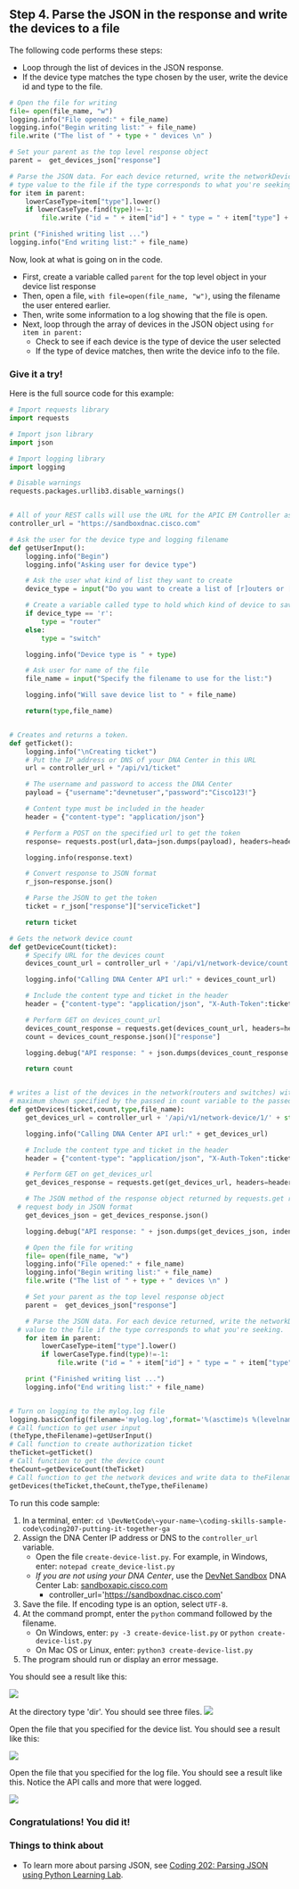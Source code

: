 ## Step 4. Parse the JSON in the response and write the devices to a file
The following code performs these steps:

* Loop through the list of devices in the JSON response.
* If the device type matches the type chosen by the user, write the device id and type to the file.

```python
# Open the file for writing
file= open(file_name, "w")
logging.info("File opened:" + file_name)
logging.info("Begin writing list:" + file_name)
file.write ("The list of " + type + " devices \n" )

# Set your parent as the top level response object
parent =  get_devices_json["response"]

# Parse the JSON data. For each device returned, write the networkDeviceId and
# type value to the file if the type corresponds to what you're seeking.
for item in parent:
	lowerCaseType=item["type"].lower()
	if lowerCaseType.find(type)!=-1:
		file.write ("id = " + item["id"] + " type = " + item["type"] + "\n")

print ("Finished writing list ...")
logging.info("End writing list:" + file_name)
```
Now, look at what is going on in the code.

* First, create a variable called `parent` for the top level object in your device list response
* Then, open a file, `with file=open(file_name, "w")`, using the filename the user entered earlier.
* Then, write some information to a log showing that the file is open.
* Next, loop through the array of devices in the JSON object using `for item in parent:`
    * Check to see if each device is the type of device the user selected
    * If the type of device matches, then write the device info to the file.

### Give it a try!

Here is the full source code for this example:

```python
# Import requests library
import requests

# Import json library
import json

# Import logging library
import logging

# Disable warnings
requests.packages.urllib3.disable_warnings()


# All of your REST calls will use the URL for the APIC EM Controller as the base URL
controller_url = "https://sandboxdnac.cisco.com"

# Ask the user for the device type and logging filename
def getUserInput():
	logging.info("Begin")
	logging.info("Asking user for device type")

	# Ask the user what kind of list they want to create
	device_type = input("Do you want to create a list of [r]outers or [s]witches?")

	# Create a variable called type to hold which kind of device to save
	if device_type == 'r':
		type = "router"
	else:
		type = "switch"

	logging.info("Device type is " + type)

	# Ask user for name of the file
	file_name = input("Specify the filename to use for the list:")

	logging.info("Will save device list to " + file_name)

	return(type,file_name)


# Creates and returns a token.
def getTicket():
	logging.info("\nCreating ticket")
	# Put the IP address or DNS of your DNA Center in this URL
	url = controller_url + "/api/v1/ticket"

	# The username and password to access the DNA Center
	payload = {"username":"devnetuser","password":"Cisco123!"}

	# Content type must be included in the header
	header = {"content-type": "application/json"}

	# Perform a POST on the specified url to get the token
	response= requests.post(url,data=json.dumps(payload), headers=header, verify=False)

	logging.info(response.text)

	# Convert response to JSON format
	r_json=response.json()

	# Parse the JSON to get the token
	ticket = r_json["response"]["serviceTicket"]

	return ticket

# Gets the network device count
def getDeviceCount(ticket):
	# Specify URL for the devices count
	devices_count_url = controller_url + '/api/v1/network-device/count'

	logging.info("Calling DNA Center API url:" + devices_count_url)

	# Include the content type and ticket in the header
	header = {"content-type": "application/json", "X-Auth-Token":ticket}

	# Perform GET on devices_count_url
	devices_count_response = requests.get(devices_count_url, headers=header, verify=False)
	count = devices_count_response.json()["response"]

	logging.debug("API response: " + json.dumps(devices_count_response.json(), indent=4, separators=(',', ': ')))

	return count


# writes a list of the devices in the network(routers and switches) with the
# maximum shown specified by the passed in count variable to the passed in file_name.
def getDevices(ticket,count,type,file_name):
	get_devices_url = controller_url + '/api/v1/network-device/1/' + str(count)

	logging.info("Calling DNA Center API url:" + get_devices_url)

	# Include the content type and ticket in the header
	header = {"content-type": "application/json", "X-Auth-Token":ticket}

	# Perform GET on get_devices_url
	get_devices_response = requests.get(get_devices_url, headers=header, verify=False)

	# The JSON method of the response object returned by requests.get returns the
  # request body in JSON format
	get_devices_json = get_devices_response.json()

	logging.debug("API response: " + json.dumps(get_devices_json, indent=4, separators=(',', ': ')))

	# Open the file for writing
	file= open(file_name, "w")
	logging.info("File opened:" + file_name)
	logging.info("Begin writing list:" + file_name)
	file.write ("The list of " + type + " devices \n" )

	# Set your parent as the top level response object
	parent =  get_devices_json["response"]

	# Parse the JSON data. For each device returned, write the networkDeviceId and type
  # value to the file if the type corresponds to what you're seeking.
	for item in parent:
		lowerCaseType=item["type"].lower()
		if lowerCaseType.find(type)!=-1:
			file.write ("id = " + item["id"] + " type = " + item["type"] + "\n")

	print ("Finished writing list ...")
	logging.info("End writing list:" + file_name)


# Turn on logging to the mylog.log file
logging.basicConfig(filename='mylog.log',format='%(asctime)s %(levelname)s: %(message)s',datefmt='%m/%d/%Y %I:%M:%S %p', level=logging.DEBUG)
# Call function to get user input
(theType,theFilename)=getUserInput()
# Call function to create authorization ticket
theTicket=getTicket()
# Call function to get the device count
theCount=getDeviceCount(theTicket)
# Call function to get the network devices and write data to theFilename
getDevices(theTicket,theCount,theType,theFilename)
```

To run this code sample:
1. In a terminal, enter:
    `cd \DevNetCode\~your-name~\coding-skills-sample-code\coding207-putting-it-together-ga`
2. Assign the DNA Center IP address or DNS to the `controller_url` variable.
    * Open the file `create-device-list.py`. For example, in Windows, enter: `notepad create_device-list.py`
    * *If you are not using your DNA Center*, use the [DevNet Sandbox](https://developer.cisco.com/site/devnet/sandbox/) DNA Center Lab: [sandboxapic.cisco.com](https://sandboxdnac.cisco.com)
        * controller_url='https://sandboxdnac.cisco.com'
3. Save the file. If encoding type is an option, select `UTF-8`.
4. At the command prompt, enter the `python` command followed by the filename.
    * On Windows, enter: `py -3 create-device-list.py` or `python create-device-list.py`
    * On Mac OS or Linux, enter: `python3 create-device-list.py`
5. The program should run or display an error message.

You should see a result like this:

![](/posts/files/coding-207-putting-it-together-ga/assets/images/create-device-list-1.png)

At the directory type 'dir'. You should see three files.
![](/posts/files/coding-207-putting-it-together-ga/assets/images/create-device-list-2.png)

Open the file that you specified for the device list. You should see a result like this:

![](/posts/files/coding-207-putting-it-together-ga/assets/images/create-device-list-3.png)


Open the file that you specified for the log file. You should see a result like this. Notice the API calls and more that were logged.

![](/posts/files/coding-207-putting-it-together-ga/assets/images/create-device-list-4.png)

### Congratulations! You did it!

### Things to think about
* To learn more about parsing JSON, see [Coding 202: Parsing JSON using Python Learning Lab](/lab/coding-202-parsing-json/step/1).
